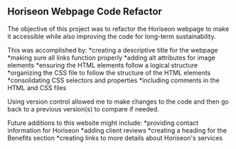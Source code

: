 ## Horiseon Webpage Code Refactor

The objective of this project was to refactor the Horiseon webpage to make it accessible while also improving the code for long-term sustainability.

This was accomplished by:
*creating a descriptive title for the webpage
*making sure all links function properly 
*adding alt attributes for image elements
*ensuring the HTML elements follow a logical structure
*organizing the CSS file to follow the structure of the HTML elements 
*consolidating CSS selectors and properties 
*including comments in the HTML and CSS files
 
Using version control allowed me to make changes to the code and then go back to a previous version(s) to compare if needed.

Future additions to this website might include:
*providing contact information for Horiseon
*adding client reviews
*creating a heading for the Benefits section
*creating links to more details about Horiseon's services
	